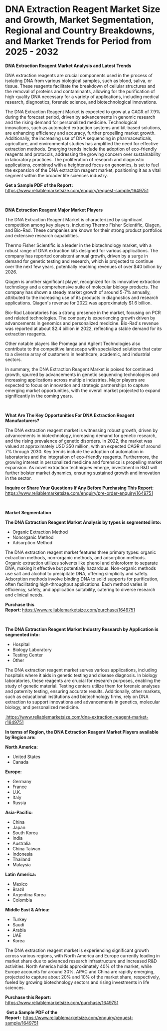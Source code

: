 <p><h1>DNA Extraction Reagent Market Size and Growth, Market Segmentation, Regional and Country Breakdowns, and Market Trends for Period from 2025 -  2032</h1></p><p><strong>DNA Extraction Reagent Market Analysis and Latest Trends</strong></p>
<p><p>DNA extraction reagents are crucial components used in the process of isolating DNA from various biological samples, such as blood, saliva, or tissue. These reagents facilitate the breakdown of cellular structures and the removal of proteins and contaminants, allowing for the purification of high-quality DNA necessary for a variety of applications, including medical research, diagnostics, forensic science, and biotechnological innovations.</p><p>The DNA Extraction Reagent Market is expected to grow at a CAGR of 7.9% during the forecast period, driven by advancements in genomic research and the rising demand for personalized medicine. Technological innovations, such as automated extraction systems and kit-based solutions, are enhancing efficiency and accuracy, further propelling market growth. Additionally, the increasing use of DNA sequencing in pharmaceuticals, agriculture, and environmental studies has amplified the need for effective extraction methods. Emerging trends include the adoption of eco-friendly reagents and protocols, addressing the growing concern over sustainability in laboratory practices. The proliferation of research and diagnostic applications, combined with a heightened focus on genomics, is set to fuel the expansion of the DNA extraction reagent market, positioning it as a vital segment within the broader life sciences industry.</p></p>
<p><strong>Get a Sample PDF of the Report:&nbsp;</strong> <a href="https://www.reliablemarketsize.com/enquiry/request-sample/1649751?utm_campaign=2470&utm_medium=2&utm_source=Github&utm_content=ia&utm_term=13042025&utm_id=dna-extraction-reagent">https://www.reliablemarketsize.com/enquiry/request-sample/1649751</a></p>
<p>&nbsp;</p>
<p><strong>DNA Extraction Reagent Major Market Players</strong></p>
<p><p>The DNA Extraction Reagent Market is characterized by significant competition among key players, including Thermo Fisher Scientific, Qiagen, and Bio-Rad. These companies are known for their strong product portfolios and extensive research capabilities.</p><p>Thermo Fisher Scientific is a leader in the biotechnology market, with a robust range of DNA extraction kits designed for various applications. The company has reported consistent annual growth, driven by a surge in demand for genetic testing and research, which is projected to continue over the next few years, potentially reaching revenues of over $40 billion by 2026.</p><p>Qiagen is another significant player, recognized for its innovative extraction technology and a comprehensive suite of molecular biology products. The company has shown a steady market growth of around 5-7% annually, attributed to the increasing use of its products in diagnostics and research applications. Qiagen's revenue for 2022 was approximately $1.6 billion.</p><p>Bio-Rad Laboratories has a strong presence in the market, focusing on PCR and related technologies. The company is experiencing growth driven by advancements in genomics and personalized medicine. Bio-Rad's revenue was reported at about $2.4 billion in 2022, reflecting a stable demand for its extraction reagents.</p><p>Other notable players like Promega and Agilent Technologies also contribute to the competitive landscape with specialized solutions that cater to a diverse array of customers in healthcare, academic, and industrial sectors.</p><p>In summary, the DNA Extraction Reagent Market is poised for continued growth, spurred by advancements in genetic sequencing technologies and increasing applications across multiple industries. Major players are expected to focus on innovation and strategic partnerships to capture emerging market opportunities, with the overall market projected to expand significantly in the coming years.</p></p>
<p>&nbsp;</p>
<p><strong>What Are The Key Opportunities For DNA Extraction Reagent Manufacturers?</strong></p>
<p><p>The DNA extraction reagent market is witnessing robust growth, driven by advancements in biotechnology, increasing demand for genetic research, and the rising prevalence of genetic disorders. In 2022, the market was valued at approximately USD 350 million, with an expected CAGR of around 7% through 2030. Key trends include the adoption of automation in laboratories and the integration of eco-friendly reagents. Furthermore, the growing interest in personalized medicine and forensics is propelling market expansion. As novel extraction techniques emerge, investment in R&D will further bolster market dynamics, ensuring sustained growth and innovation in the sector.</p></p>
<p><strong>Inquire or Share Your Questions If Any Before Purchasing This Report:</strong> <a href="https://www.reliablemarketsize.com/enquiry/pre-order-enquiry/1649751?utm_campaign=2470&utm_medium=2&utm_source=Github&utm_content=ia&utm_term=13042025&utm_id=dna-extraction-reagent">https://www.reliablemarketsize.com/enquiry/pre-order-enquiry/1649751</a></p>
<p>&nbsp;</p>
<p><strong>Market Segmentation</strong></p>
<p><strong>The DNA Extraction Reagent Market Analysis by types is segmented into:</strong></p>
<p><ul><li>Organic Extraction Method</li><li>Nonorganic Method</li><li>Adsorption Method</li></ul></p>
<p><p>The DNA extraction reagent market features three primary types: organic extraction methods, non-organic methods, and adsorption methods. Organic extraction utilizes solvents like phenol and chloroform to separate DNA, making it effective but potentially hazardous. Non-organic methods use salt and alcohol to precipitate DNA, offering simplicity and safety. Adsorption methods involve binding DNA to solid supports for purification, often facilitating high-throughput applications. Each method varies in efficiency, safety, and application suitability, catering to diverse research and clinical needs.</p></p>
<p><strong>Purchase this Report:&nbsp;</strong><a href="https://www.reliablemarketsize.com/purchase/1649751?utm_campaign=2470&utm_medium=2&utm_source=Github&utm_content=ia&utm_term=13042025&utm_id=dna-extraction-reagent">https://www.reliablemarketsize.com/purchase/1649751</a></p>
<p>&nbsp;</p>
<p><strong>The DNA Extraction Reagent Market Industry Research by Application is segmented into:</strong></p>
<p><ul><li>Hospital</li><li>Biology Laboratory</li><li>Testing Center</li><li>Other</li></ul></p>
<p><p>The DNA extraction reagent market serves various applications, including hospitals where it aids in genetic testing and disease diagnosis. In biology laboratories, these reagents are crucial for research purposes, enabling the study of genetic material. Testing centers utilize them for forensic analyses and paternity testing, ensuring accurate results. Additionally, other markets, such as educational institutions and biotechnology firms, rely on DNA extraction to support innovations and advancements in genetics, molecular biology, and personalized medicine.</p></p>
<p><a href="https://www.reliablemarketsize.com/dna-extraction-reagent-market-r1649751?utm_campaign=2470&utm_medium=2&utm_source=Github&utm_content=ia&utm_term=13042025&utm_id=dna-extraction-reagent">&nbsp;https://www.reliablemarketsize.com/dna-extraction-reagent-market-r1649751</a></p>
<p><strong>In terms of Region, the DNA Extraction Reagent Market Players available by Region are:</strong></p>
<p>
    <p> <strong> North America: </strong>
        <ul>
            <li>United States</li>
            <li>Canada</li>
        </ul>
        </p> 
    <p> <strong> Europe: </strong>
        <ul>
            <li>Germany</li>
            <li>France</li>
            <li>U.K.</li>
            <li>Italy</li>
            <li>Russia</li>
        </ul>
        </p> 
    <p> <strong> Asia-Pacific: </strong>
        <ul>
            <li>China</li>
            <li>Japan</li>
            <li>South Korea</li>
            <li>India</li>
            <li>Australia</li>
            <li>China Taiwan</li>
            <li>Indonesia</li>
            <li>Thailand</li>
            <li>Malaysia</li>
        </ul>
        </p> 
    <p> <strong> Latin America: </strong>
        <ul>
            <li>Mexico</li>
            <li>Brazil</li>
            <li>Argentina Korea</li>
            <li>Colombia</li>
        </ul>
        </p> 
    <p> <strong> Middle East & Africa: </strong>
        <ul>
            <li>Turkey</li>
            <li>Saudi</li>
            <li>Arabia</li>
            <li>UAE</li>
            <li>Korea</li>
        </ul>
    </p>
    </p>
<p><p>The DNA extraction reagent market is experiencing significant growth across various regions, with North America and Europe currently leading in market share due to advanced research infrastructure and increased R&D activities. North America holds approximately 40% of the market, while Europe accounts for around 30%. APAC and China are rapidly emerging, projected to capture about 20% and 10% of the market share, respectively, fueled by growing biotechnology sectors and rising investments in life sciences.</p></p>
<p><strong>Purchase this Report: </strong><a href="https://www.reliablemarketsize.com/purchase/1649751?utm_campaign=2470&utm_medium=2&utm_source=Github&utm_content=ia&utm_term=13042025&utm_id=dna-extraction-reagent">https://www.reliablemarketsize.com/purchase/1649751</a></p>
<p>&nbsp;<strong>Get a Sample PDF of the Report:&nbsp;&nbsp;</strong><a href="https://www.reliablemarketsize.com/enquiry/request-sample/1649751?utm_campaign=2470&utm_medium=2&utm_source=Github&utm_content=ia&utm_term=13042025&utm_id=dna-extraction-reagent">https://www.reliablemarketsize.com/enquiry/request-sample/1649751</a></p>
<p><strong></strong></p>
<p><p></p><p></p><p></p></p>